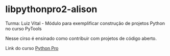 # libpythonpro2-alison

Turma: Luiz Vital - Módulo para exemplificar construção de projetos Python no curso PyTools

Nesse cirso é ensinado como contribuir com projetos de código aberto.

Link do curso [Python Pro](https://www.python.pro.br/)
